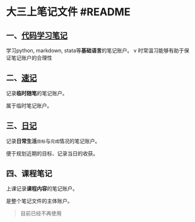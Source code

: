 # 大三上笔记文件 #README

## 一、[代码学习笔记](代码学习笔记/markdown.md)

学习python, markdown, stata等**基础语言**的笔记账户。
v
时常温习能够有助于保证笔记账户的合理性

## 二、[速记](速记/本研实现.md)

记录**临时随笔**的笔记账户。

属于临时笔记账户。

## 三、[日记](日记/_8_month/week3.md)

记录**日常生活**`目标`与`完成`情况的笔记账户。

便于规划近期的目标、记录当日的收获。

## 四、课程笔记

上课记录**课程内容**的笔记账户。

是整个笔记文件的主体账户。

> 目前已经不再使用
